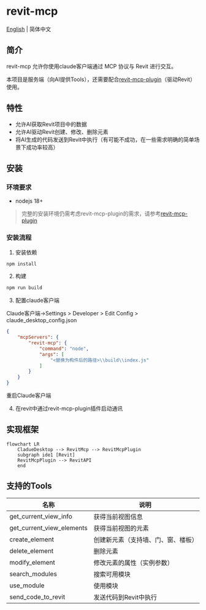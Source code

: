 # revit-mcp

[English](README.md) | 简体中文

## 简介

revit-mcp 允许你使用claude客户端通过 MCP 协议与 Revit 进行交互。

本项目是服务端（向AI提供Tools），还需要配合[revit-mcp-plugin](https://github.com/revit-mcp/revit-mcp-plugin)（驱动Revit）使用。

## 特性

- 允许AI获取Revit项目中的数据
- 允许AI驱动Revit创建、修改、删除元素
- 将AI生成的代码发送到Revit中执行（有可能不成功，在一些需求明确的简单场景下成功率较高）

## 安装

### 环境要求

- nodejs 18+

> 完整的安装环境仍需考虑revit-mcp-plugin的需求，请参考[revit-mcp-plugin](https://github.com/revit-mcp/revit-mcp-plugin)

### 安装流程

1. 安装依赖

```bash
npm install
```

2. 构建

```bash
npm run build
```

3. 配置claude客户端

Claude客户端->Settings > Developer > Edit Config > claude_desktop_config.json

``` json
{
    "mcpServers": {
        "revit-mcp": {
            "command": "node",
            "args": [
                "<替换为构件后的路径>\\build\\index.js"
            ]
        }
    }
}
```

重启Claude客户端

4. 在revit中通过revit-mcp-plugin插件启动通讯

## 实现框架

```mermaid
flowchart LR
	CladueDesktop --> RevitMcp --> RevitMcpPlugin
	subgraph ide1 [Revit]
	RevitMcpPlugin --> RevitAPI
	end
```

## 支持的Tools

| 名称                      | 说明                               |
| ------------------------- | ---------------------------------- |
| get_current_view_info     | 获得当前视图信息                   |
| get_current_view_elements | 获得当前视图的元素                 |
| create_element            | 创建新元素（支持墙、门、窗、楼板） |
| delete_element            | 删除元素                           |
| modify_element            | 修改元素的属性（实例参数）         |
| search_modules            | 搜索可用模块                       |
| use_module                | 使用模块                           |
| send_code_to_revit        | 发送代码到Revit中执行              |

